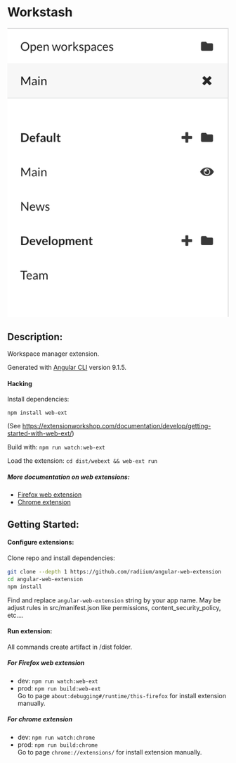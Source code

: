 # Workstash

![Screenshot](https://github.com/desyncr/workstash/blob/master/screenshot.png?raw=true)

## Description:
Workspace manager extension.

Generated with [Angular CLI](https://github.com/angular/angular-cli) version 9.1.5.


#### Hacking

Install dependencies:
```
npm install web-ext
```
(See https://extensionworkshop.com/documentation/develop/getting-started-with-web-ext/)

Build with: `npm run watch:web-ext`

Load the extension: `cd dist/webext && web-ext run`

##### More documentation on web extensions:
- [Firefox web extension](https://developer.mozilla.org/fr/docs/Mozilla/Add-ons/WebExtensions)
- [Chrome extension](https://developer.chrome.com/extensions)

## Getting Started:

#### Configure extensions:
Clone repo and install dependencies:  
```bash 
git clone --depth 1 https://github.com/radiium/angular-web-extension
cd angular-web-extension
npm install
```
Find and replace ```angular-web-extension``` string by your app name.
May be adjust rules in src/manifest.json like permissions, content_security_policy, etc....

#### Run extension:

All commands create artifact in /dist folder.

##### For Firefox web extension
- dev: ```npm run watch:web-ext```
- prod: ```npm run build:web-ext```  
Go to page ```about:debugging#/runtime/this-firefox``` for install extension manually.

##### For chrome extension
- dev: ```npm run watch:chrome```
- prod: ```npm run build:chrome```  
Go to page ```chrome://extensions/``` for install extension manually.
